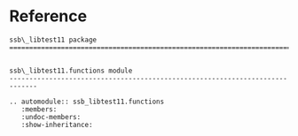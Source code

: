 # Reference

<!--
The content of the {eval-rst} block below is generated by the command:
poetry run sphinx-apidoc -T -f -t ./docs/templates -o ./docs ./src
from the root directory.

You need to rerun the command when python files are added, deleted or renamed.
Copy the content from the generated
ssb_libtest11.rst file to the {eval-rst} block below and
delete the .rst file afterwards.
-->

```{eval-rst}
ssb\_libtest11 package
=============================================================================


ssb\_libtest11.functions module
-----------------------------------------------------------------------------

.. automodule:: ssb_libtest11.functions
   :members:
   :undoc-members:
   :show-inheritance:
```
